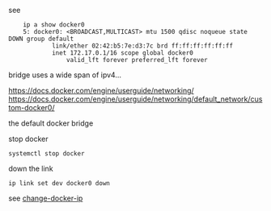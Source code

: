 see

		ip a show docker0
		5: docker0: <BROADCAST,MULTICAST> mtu 1500 qdisc noqueue state DOWN group default
				link/ether 02:42:b5:7e:d3:7c brd ff:ff:ff:ff:ff:ff
				inet 172.17.0.1/16 scope global docker0
					valid_lft forever preferred_lft forever

bridge uses a wide span of ipv4...

https://docs.docker.com/engine/userguide/networking/
https://docs.docker.com/engine/userguide/networking/default_network/custom-docker0/

the default docker bridge 

stop docker

    systemctl stop docker

down the link

    ip link set dev docker0 down

see [change-docker-ip](http://khornberg.github.io/articles/change-docker-ip/)
